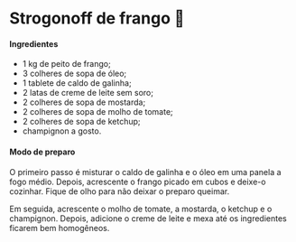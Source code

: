 # Strogonoff de frango :chicken:

#### Ingredientes

- 1 kg de peito de frango;
- 3 colheres de sopa de óleo;
- 1 tablete de caldo de galinha;
- 2 latas de creme de leite sem soro;
- 2 colheres de sopa de mostarda;
- 2 colheres de sopa de molho de tomate;
- 2 colheres de sopa de ketchup;
- champignon a gosto.

#### Modo de preparo

O primeiro passo é misturar o caldo de galinha e o óleo em uma panela a fogo médio. Depois, acrescente o frango picado em cubos e deixe-o cozinhar. Fique de olho para não deixar o preparo queimar.

Em seguida, acrescente o molho de tomate, a mostarda, o ketchup e o champignon. Depois, adicione o creme de leite e mexa até os ingredientes ficarem bem homogêneos.

